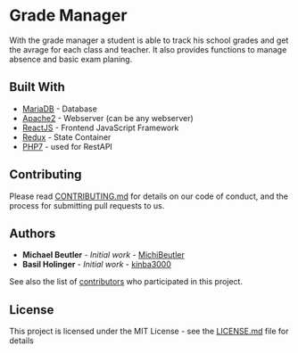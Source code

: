 # Grade Manager

With the grade manager a student is able to track his school grades and get the avrage for each class and teacher. It also provides functions to manage absence and basic exam planing.

## Built With

* [MariaDB](https://mariadb.org/) - Database
* [Apache2](https://httpd.apache.org/) - Webserver (can be any webserver)
* [ReactJS](https://reactjs.org/) - Frontend JavaScript Framework
* [Redux](https://redux.js.org/) - State Container
* [PHP7](https://www.php.net/) - used for RestAPI

## Contributing

Please read [CONTRIBUTING.md](https://github.com/MichiBeutler/grade-manager/blob/master/CONTRIBUTING.md) for details on our code of conduct, and the process for submitting pull requests to us.

## Authors

* **Michael Beutler** - *Initial work* - [MichiBeutler](https://github.com/MichiBeutler)
* **Basil Holinger** - *Initial work* - [kinba3000](https://github.com/kinba3000)

See also the list of [contributors](https://github.com/MichiBeutler/grade-manager/graphs/contributors) who participated in this project.

## License

This project is licensed under the MIT License - see the [LICENSE.md](LICENSE.md) file for details

